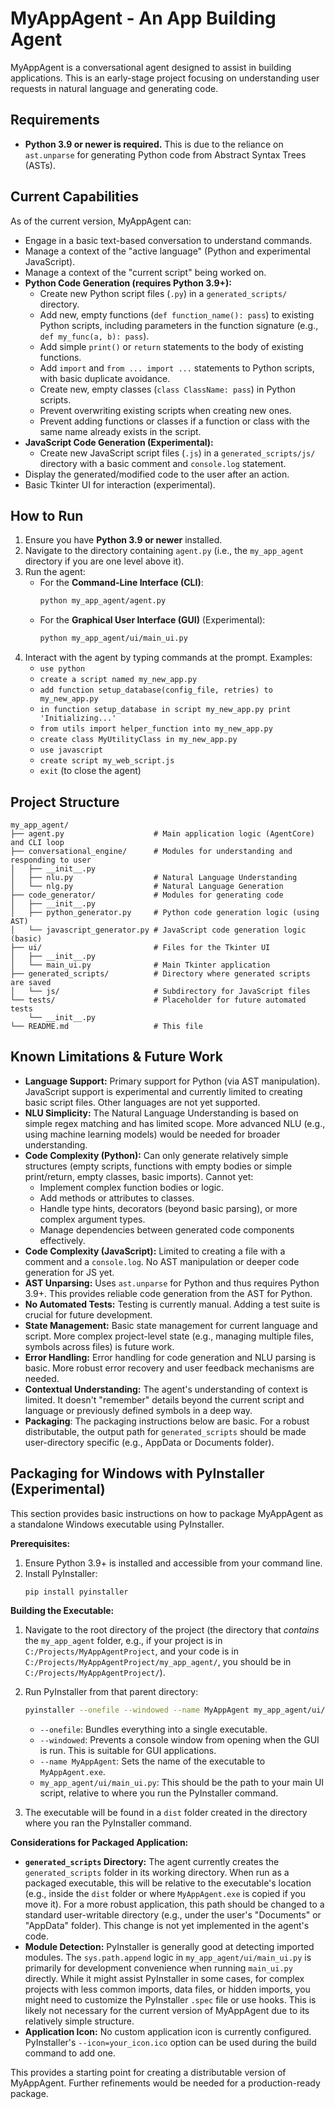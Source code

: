 # MyAppAgent - An App Building Agent

MyAppAgent is a conversational agent designed to assist in building applications.
This is an early-stage project focusing on understanding user requests in natural
language and generating code.

## Requirements

*   **Python 3.9 or newer is required.** This is due to the reliance on `ast.unparse` for generating Python code from Abstract Syntax Trees (ASTs).

## Current Capabilities

As of the current version, MyAppAgent can:

*   Engage in a basic text-based conversation to understand commands.
*   Manage a context of the "active language" (Python and experimental JavaScript).
*   Manage a context of the "current script" being worked on.
*   **Python Code Generation (requires Python 3.9+):**
    *   Create new Python script files (`.py`) in a `generated_scripts/` directory.
    *   Add new, empty functions (`def function_name(): pass`) to existing Python scripts, including parameters in the function signature (e.g., `def my_func(a, b): pass`).
    *   Add simple `print()` or `return` statements to the body of existing functions.
    *   Add `import` and `from ... import ...` statements to Python scripts, with basic duplicate avoidance.
    *   Create new, empty classes (`class ClassName: pass`) in Python scripts.
    *   Prevent overwriting existing scripts when creating new ones.
    *   Prevent adding functions or classes if a function or class with the same name already exists in the script.
*   **JavaScript Code Generation (Experimental):**
    *   Create new JavaScript script files (`.js`) in a `generated_scripts/js/` directory with a basic comment and `console.log` statement.
*   Display the generated/modified code to the user after an action.
*   Basic Tkinter UI for interaction (experimental).

## How to Run

1.  Ensure you have **Python 3.9 or newer** installed.
2.  Navigate to the directory containing `agent.py` (i.e., the `my_app_agent` directory if you are one level above it).
3.  Run the agent:
    *   For the **Command-Line Interface (CLI)**:
        ```bash
        python my_app_agent/agent.py
        ```
    *   For the **Graphical User Interface (GUI)** (Experimental):
        ```bash
        python my_app_agent/ui/main_ui.py
        ```
4.  Interact with the agent by typing commands at the prompt. Examples:
    *   `use python`
    *   `create a script named my_new_app.py`
    *   `add function setup_database(config_file, retries) to my_new_app.py`
    *   `in function setup_database in script my_new_app.py print 'Initializing...'`
    *   `from utils import helper_function into my_new_app.py`
    *   `create class MyUtilityClass in my_new_app.py`
    *   `use javascript`
    *   `create script my_web_script.js`
    *   `exit` (to close the agent)

## Project Structure

```
my_app_agent/
├── agent.py                    # Main application logic (AgentCore) and CLI loop
├── conversational_engine/      # Modules for understanding and responding to user
│   ├── __init__.py
│   ├── nlu.py                  # Natural Language Understanding
│   └── nlg.py                  # Natural Language Generation
├── code_generator/             # Modules for generating code
│   ├── __init__.py
│   ├── python_generator.py     # Python code generation logic (using AST)
│   └── javascript_generator.py # JavaScript code generation logic (basic)
├── ui/                         # Files for the Tkinter UI
│   ├── __init__.py
│   └── main_ui.py              # Main Tkinter application
├── generated_scripts/          # Directory where generated scripts are saved
│   └── js/                     # Subdirectory for JavaScript files
└── tests/                      # Placeholder for future automated tests
    └── __init__.py
└── README.md                   # This file
```

## Known Limitations & Future Work

*   **Language Support:** Primary support for Python (via AST manipulation). JavaScript support is experimental and currently limited to creating basic script files. Other languages are not yet supported.
*   **NLU Simplicity:** The Natural Language Understanding is based on simple regex matching and has limited scope. More advanced NLU (e.g., using machine learning models) would be needed for broader understanding.
*   **Code Complexity (Python):** Can only generate relatively simple structures (empty scripts, functions with empty bodies or simple print/return, empty classes, basic imports). Cannot yet:
    *   Implement complex function bodies or logic.
    *   Add methods or attributes to classes.
    *   Handle type hints, decorators (beyond basic parsing), or more complex argument types.
    *   Manage dependencies between generated code components effectively.
*   **Code Complexity (JavaScript):** Limited to creating a file with a comment and a `console.log`. No AST manipulation or deeper code generation for JS yet.
*   **AST Unparsing:** Uses `ast.unparse` for Python and thus requires Python 3.9+. This provides reliable code generation from the AST for Python.
*   **No Automated Tests:** Testing is currently manual. Adding a test suite is crucial for future development.
*   **State Management:** Basic state management for current language and script. More complex project-level state (e.g., managing multiple files, symbols across files) is future work.
*   **Error Handling:** Error handling for code generation and NLU parsing is basic. More robust error recovery and user feedback mechanisms are needed.
*   **Contextual Understanding:** The agent's understanding of context is limited. It doesn't "remember" details beyond the current script and language or previously defined symbols in a deep way.
*   **Packaging**: The packaging instructions below are basic. For a robust distributable, the output path for `generated_scripts` should be made user-directory specific (e.g., AppData or Documents folder).

## Packaging for Windows with PyInstaller (Experimental)

This section provides basic instructions on how to package MyAppAgent as a standalone Windows executable using PyInstaller.

**Prerequisites:**
1.  Ensure Python 3.9+ is installed and accessible from your command line.
2.  Install PyInstaller:
    ```bash
    pip install pyinstaller
    ```

**Building the Executable:**
1.  Navigate to the root directory of the project (the directory that *contains* the `my_app_agent` folder, e.g., if your project is in `C:/Projects/MyAppAgentProject`, and your code is in `C:/Projects/MyAppAgentProject/my_app_agent/`, you should be in `C:/Projects/MyAppAgentProject/`).
2.  Run PyInstaller from that parent directory:
    ```bash
    pyinstaller --onefile --windowed --name MyAppAgent my_app_agent/ui/main_ui.py
    ```
    *   `--onefile`: Bundles everything into a single executable.
    *   `--windowed`: Prevents a console window from opening when the GUI is run. This is suitable for GUI applications.
    *   `--name MyAppAgent`: Sets the name of the executable to `MyAppAgent.exe`.
    *   `my_app_agent/ui/main_ui.py`: This should be the path to your main UI script, relative to where you run the PyInstaller command.

3.  The executable will be found in a `dist` folder created in the directory where you ran the PyInstaller command.

**Considerations for Packaged Application:**
*   **`generated_scripts` Directory:** The agent currently creates the `generated_scripts` folder in its working directory. When run as a packaged executable, this will be relative to the executable's location (e.g., inside the `dist` folder or where `MyAppAgent.exe` is copied if you move it). For a more robust application, this path should be changed to a standard user-writable directory (e.g., under the user's "Documents" or "AppData" folder). This change is not yet implemented in the agent's code.
*   **Module Detection:** PyInstaller is generally good at detecting imported modules. The `sys.path.append` logic in `my_app_agent/ui/main_ui.py` is primarily for development convenience when running `main_ui.py` directly. While it might assist PyInstaller in some cases, for complex projects with less common imports, data files, or hidden imports, you might need to customize the PyInstaller `.spec` file or use hooks. This is likely not necessary for the current version of MyAppAgent due to its relatively simple structure.
*   **Application Icon:** No custom application icon is currently configured. PyInstaller's `--icon=your_icon.ico` option can be used during the build command to add one.

This provides a starting point for creating a distributable version of MyAppAgent. Further refinements would be needed for a production-ready package.
```
